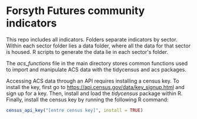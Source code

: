 # Forsyth Futures community indicators

This repo includes all indicators. Folders separate indicators by sector. Within each sector folder lies a data folder, where all the data for that sector is housed. R scripts to generate the data lie in each sector's folder.

The *acs_functions* file in the main directory stores common functions used to import and manipulate ACS data with the tidycensus and acs packages.

Accessing ACS data through an API requires installing a census key. To install the key, first go to https://api.census.gov/data/key_signup.html and sign up for a key. Then, install and load the *tidycensus* package within R. Finally, install the census key by running the following R command: 

```r
census_api_key("[entre census key]", install = TRUE)
```